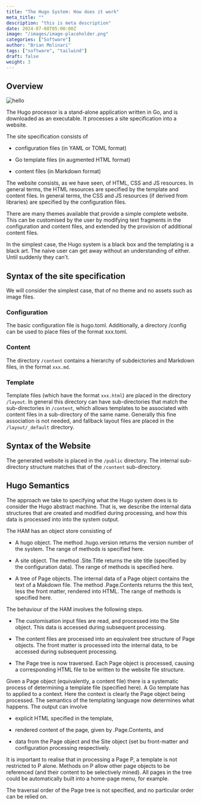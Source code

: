 ```yaml
---
title: "The Hugo System: How does it work"
meta_title: ""
description: "this is meta description"
date: 2024-07-08T05:00:00Z
image: "/images/image-placeholder.png"
categories: ["Software"]
author: "Brian Molinari"
tags: ["software", "tailwind"]
draft: false
weight: 3
---
```


## Overview ##

![hello](img/HAM01.svg "wibble")

The Hugo processor is a stand-alone application written in Go, and is downloaded as an executable. It processes a site specification into a website.

The site specification consists of

- configuration files (in YAML or TOML format)

- Go template files (in augmented HTML format)

- content files (in Markdown format)

The website consists, as we have seen, of HTML, CSS and JS resources. In general terms, the HTML resources are specified by the template and content files. In general terms, the CSS and JS resources (if derived from libraries) are specified by the configuration files.

There are many themes available that provide a simple complete website. This can be customised by the user by modifying text fragments in the configuration and content files, and extended by the provision of additional content files.

In the simplest case, the Hugo system is a black box and the templating is a black art. The naive user can get away without an understanding of either. Until suddenly they can't.

## Syntax of the site specification ##

We will consider the simplest case, that of no theme and no assets such as image files. 

### Configuration ###

The basic configuration file is hugo.toml. Additionally, a directory /config can be used to place files of the format xxx.toml.

### Content ###

The directory ` /content ` contains a hierarchy of subdeictories and Markdown files, in the format `xxx.md`.

### Template ###

Template files (which have the format `xxx.html`) are placed in the directory `/layout`. In general this directory can have sub-directories that match the sub-directories in `/content`, which allows templates to be associated with content files in a sub-directory of the same name. Generally this fine association is not needed, and fallback layout files are placed in the `/layout/_default` directory.

## Syntax of the Website ##

The generated website is placed in the `/public` directory. The internal sub-directory structure matches that of the `/content` sub-directory.

## Hugo Semantics ##

The approach we take to specifying what the Hugo system does is to consider the Hugo abstract machine. That is, we describe the internal data structures that are created and modified during processing, and how this data is processed into into the system output.

The HAM has an object store consisting of

- A hugo object. The method .hugo.version returns the version number of the system. The range of methods is specified here.

- A site object. The method .Site.Title returns the site title (specified by the configuration data). The range of methods is specified here.

- A tree of Page objects. The internal data of a Page object contains the text of a Makdown file. The method .Page.Contents returns the this text, less the front matter, rendered into HTML. The range of methods is specified here.

The behaviour of the HAM involves the following steps.

- The customisation input files are read, and processed into the Site object. This data is accessed during subsequent processing.

- The content files are processed into an equivalent tree structure of Page objects. The front matter is processed into the internal data, to be accessed during subsequent processing.

- The Page tree is now traversed. Each Page object is processed, causing a corresponding HTML file to be written to the website file structure. 

Given a Page object (equivalently, a content file) there is a systematic process of determining a template file (specified here). A Go template has to applied to a context. Here the context is clearly the Page object being processed. The semantics of the templating language now determines what happens. The output can involve

- explicit HTML specified in the template,

- rendered content of the page, given by .Page.Contents, and

- data from the Page object and the Site object (set bu front-matter and configuration processing respectively.

It is important to realise that in processing a Page P, a template is not restricted to P alone. Methods on P allow other page objects to be referenced (and their content to be selectively mined). All pages in the tree could be automatically built into a home-page menu, for example.

The traversal order of the Page tree is not specified, and no particular order can be relied on.
